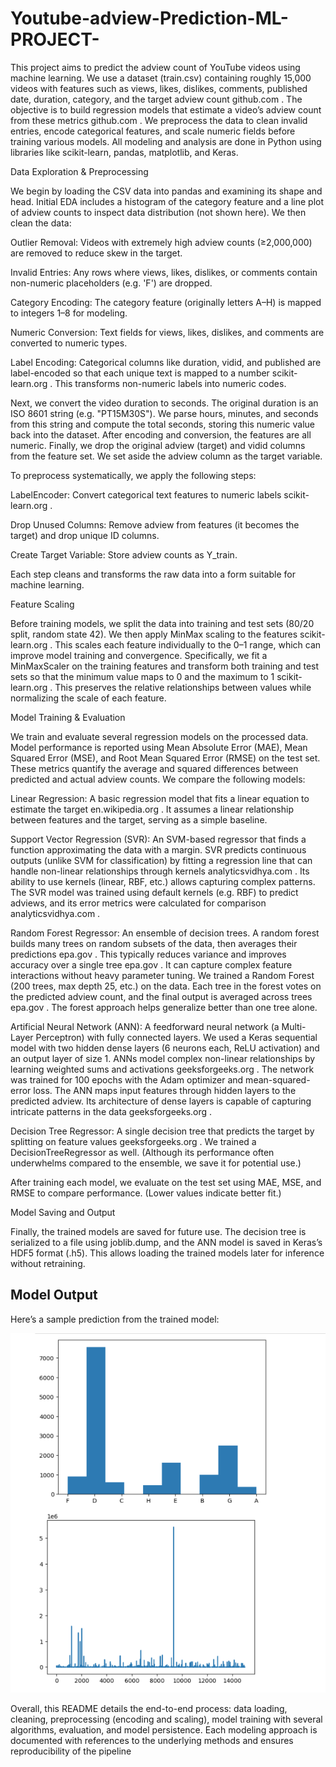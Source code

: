 # Youtube-adview-Prediction-ML-PROJECT-

This project aims to predict the adview count of YouTube videos using machine learning. We use a dataset (train.csv) containing roughly 15,000 videos with features such as views, likes, dislikes, comments, published date, duration, category, and the target adview count
github.com
. The objective is to build regression models that estimate a video’s adview count from these metrics
github.com
. We preprocess the data to clean invalid entries, encode categorical features, and scale numeric fields before training various models. All modeling and analysis are done in Python using libraries like scikit-learn, pandas, matplotlib, and Keras.

Data Exploration & Preprocessing

We begin by loading the CSV data into pandas and examining its shape and head. Initial EDA includes a histogram of the category feature and a line plot of adview counts to inspect data distribution (not shown here). We then clean the data:

Outlier Removal: Videos with extremely high adview counts (≥2,000,000) are removed to reduce skew in the target.

Invalid Entries: Any rows where views, likes, dislikes, or comments contain non-numeric placeholders (e.g. 'F') are dropped.

Category Encoding: The category feature (originally letters A–H) is mapped to integers 1–8 for modeling.

Numeric Conversion: Text fields for views, likes, dislikes, and comments are converted to numeric types.

Label Encoding: Categorical columns like duration, vidid, and published are label-encoded so that each unique text is mapped to a number
scikit-learn.org
. This transforms non-numeric labels into numeric codes.

Next, we convert the video duration to seconds. The original duration is an ISO 8601 string (e.g. "PT15M30S"). We parse hours, minutes, and seconds from this string and compute the total seconds, storing this numeric value back into the dataset. After encoding and conversion, the features are all numeric. Finally, we drop the original adview (target) and vidid columns from the feature set. We set aside the adview column as the target variable.

To preprocess systematically, we apply the following steps:

LabelEncoder: Convert categorical text features to numeric labels
scikit-learn.org
.

Drop Unused Columns: Remove adview from features (it becomes the target) and drop unique ID columns.

Create Target Variable: Store adview counts as Y_train.

Each step cleans and transforms the raw data into a form suitable for machine learning.

Feature Scaling

Before training models, we split the data into training and test sets (80/20 split, random state 42). We then apply MinMax scaling to the features
scikit-learn.org
. This scales each feature individually to the 0–1 range, which can improve model training and convergence. Specifically, we fit a MinMaxScaler on the training features and transform both training and test sets so that the minimum value maps to 0 and the maximum to 1
scikit-learn.org
. This preserves the relative relationships between values while normalizing the scale of each feature.

Model Training & Evaluation

We train and evaluate several regression models on the processed data. Model performance is reported using Mean Absolute Error (MAE), Mean Squared Error (MSE), and Root Mean Squared Error (RMSE) on the test set. These metrics quantify the average and squared differences between predicted and actual adview counts. We compare the following models:

Linear Regression: A basic regression model that fits a linear equation to estimate the target
en.wikipedia.org
. It assumes a linear relationship between features and the target, serving as a simple baseline.

Support Vector Regression (SVR): An SVM-based regressor that finds a function approximating the data with a margin. SVR predicts continuous outputs (unlike SVM for classification) by fitting a regression line that can handle non-linear relationships through kernels
analyticsvidhya.com
. Its ability to use kernels (linear, RBF, etc.) allows capturing complex patterns.
The SVR model was trained using default kernels (e.g. RBF) to predict adviews, and its error metrics were calculated for comparison
analyticsvidhya.com
.

Random Forest Regressor: An ensemble of decision trees. A random forest builds many trees on random subsets of the data, then averages their predictions
epa.gov
. This typically reduces variance and improves accuracy over a single tree
epa.gov
. It can capture complex feature interactions without heavy parameter tuning.
We trained a Random Forest (200 trees, max depth 25, etc.) on the data. Each tree in the forest votes on the predicted adview count, and the final output is averaged across trees
epa.gov
. The forest approach helps generalize better than one tree alone.

Artificial Neural Network (ANN): A feedforward neural network (a Multi-Layer Perceptron) with fully connected layers. We used a Keras sequential model with two hidden dense layers (6 neurons each, ReLU activation) and an output layer of size 1. ANNs model complex non-linear relationships by learning weighted sums and activations
geeksforgeeks.org
. The network was trained for 100 epochs with the Adam optimizer and mean-squared-error loss.
The ANN maps input features through hidden layers to the predicted adview. Its architecture of dense layers is capable of capturing intricate patterns in the data
geeksforgeeks.org
.

Decision Tree Regressor: A single decision tree that predicts the target by splitting on feature values
geeksforgeeks.org
. We trained a DecisionTreeRegressor as well. (Although its performance often underwhelms compared to the ensemble, we save it for potential use.)

After training each model, we evaluate on the test set using MAE, MSE, and RMSE to compare performance. (Lower values indicate better fit.)

Model Saving and Output

Finally, the trained models are saved for future use. The decision tree is serialized to a file using joblib.dump, and the ANN model is saved in Keras’s HDF5 format (.h5). This allows loading the trained models later for inference without retraining.
## Model Output
Here’s a sample prediction from the trained model:

<p align="center">
  <a href="https://raw.githubusercontent.com/venkateshmoodu/Youtube-adview-Prediction-ML-PROJECT-/refs/heads/main/Screenshot%202025-10-22%20123338.png">
    <img src="https://raw.githubusercontent.com/venkateshmoodu/Youtube-adview-Prediction-ML-PROJECT-/refs/heads/main/Screenshot%202025-10-22%20123338.png" alt="Logo">
  </a>

</p>

Overall, this README details the end-to-end process: data loading, cleaning, preprocessing (encoding and scaling), model training with several algorithms, evaluation, and model persistence. Each modeling approach is documented with references to the underlying methods and ensures reproducibility of the pipeline

